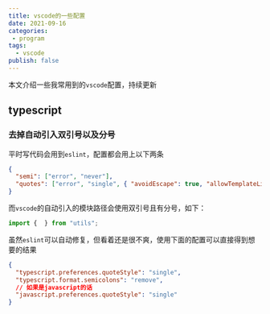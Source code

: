 ```yaml
---
title: vscode的一些配置
date: 2021-09-16
categories:
 - program
tags:
  - vscode
publish: false
---
```


本文介绍一些我常用到的`vscode`配置，持续更新

## typescript

### 去掉自动引入双引号以及分号

平时写代码会用到`eslint`，配置都会用上以下两条

```json
{
  "semi": ["error", "never"],
  "quotes": ["error", "single", { "avoidEscape": true, "allowTemplateLiterals": false }]
}
```

而`vscode`的自动引入的模块路径会使用双引号且有分号，如下：

```ts
import {  } from "utils"; 
```

虽然`eslint`可以自动修复，但看着还是很不爽，使用下面的配置可以直接得到想要的结果

```json
{
  "typescript.preferences.quoteStyle": "single",
  "typescript.format.semicolons": "remove",
  // 如果是javascript的话
  "javascript.preferences.quoteStyle": "single"
}
```
